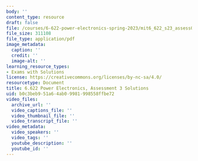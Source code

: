 ```yaml
---
body: ''
content_type: resource
draft: false
file: /courses/6-622-power-electronics-spring-2023/mit6_622_s23_assess03_sol.pdf
file_size: 311108
file_type: application/pdf
image_metadata:
  caption: ''
  credit: ''
  image-alt: ''
learning_resource_types:
- Exams with Solutions
license: https://creativecommons.org/licenses/by-nc-sa/4.0/
resourcetype: Document
title: 6.622 Power Electronics, Assessment 3 Solutions
uid: b0c3beb9-51a6-4ab0-9981-998558ffbe72
video_files:
  archive_url: ''
  video_captions_file: ''
  video_thumbnail_file: ''
  video_transcript_file: ''
video_metadata:
  video_speakers: ''
  video_tags: ''
  youtube_description: ''
  youtube_id: ''
---
```

